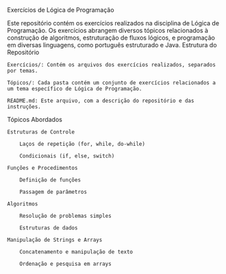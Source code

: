 Exercícios de Lógica de Programação

Este repositório contém os exercícios realizados na disciplina de Lógica de Programação. Os exercícios abrangem diversos tópicos relacionados à construção de algoritmos, estruturação de fluxos lógicos, e programação em diversas linguagens, como português estruturado e Java.
Estrutura do Repositório

    Exercícios/: Contém os arquivos dos exercícios realizados, separados por temas.

    Tópicos/: Cada pasta contém um conjunto de exercícios relacionados a um tema específico de Lógica de Programação.

    README.md: Este arquivo, com a descrição do repositório e das instruções.

Tópicos Abordados

    Estruturas de Controle

        Laços de repetição (for, while, do-while)

        Condicionais (if, else, switch)

    Funções e Procedimentos

        Definição de funções

        Passagem de parâmetros

    Algoritmos

        Resolução de problemas simples

        Estruturas de dados

    Manipulação de Strings e Arrays

        Concatenamento e manipulação de texto

        Ordenação e pesquisa em arrays
